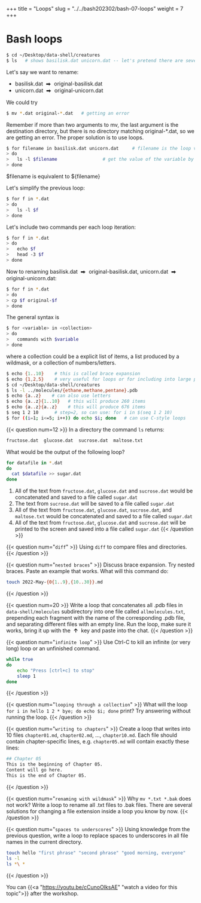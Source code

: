 +++
title = "Loops"
slug = "../../bash202302/bash-07-loops"
weight = 7
+++

# Bash loops

```sh
$ cd ~/Desktop/data-shell/creatures
$ ls   # shows basilisk.dat unicorn.dat -- let's pretend there are several hundred files here
```

Let's say we want to rename:
- basilisk.dat &nbsp;⮕&nbsp; original-basilisk.dat
- unicorn.dat &nbsp;⮕&nbsp; original-unicorn.dat

We could try

```sh
$ mv *.dat original-*.dat   # getting an error
```

Remember if more than two arguments to mv, the last argument is the destination directory, but there is
no directory matching original-*.dat, so we are getting an error. The proper solution is to use loops.

```sh
$ for filename in basilisk.dat unicorn.dat     # filename is the loop variable here
> do
>   ls -l $filename                 # get the value of the variable by placing $ in front of it
> done
```

$filename is equivalent to ${filename}

Let's simplify the previous loop:
```sh
$ for f in *.dat
> do
>   ls -l $f
> done
```

Let's include two commands per each loop iteration:
```sh
$ for f in *.dat
> do
>   echo $f
>   head -3 $f
> done
```

Now to renaming basilisk.dat &nbsp;⮕&nbsp; original-basilisk.dat, unicorn.dat &nbsp;⮕&nbsp; original-unicorn.dat:
```sh
$ for f in *.dat
> do
> cp $f original-$f
> done
```

The general syntax is

```sh
$ for <variable> in <collection>
> do
>   commands with $variable
> done
```

where a collection could be a explicit list of items, a list produced by a wildmask, or a collection of
numbers/letters.

```sh
$ echo {1..10}    # this is called brace expansion
$ echo {1,2,5}    # very useful for loops or for including into large paths with multiple items, e.g.
$ cd ~/Desktop/data-shell/creatures
$ ls -l ../molecules/{ethane,methane,pentane}.pdb
$ echo {a..z}    # can also use letters
$ echo {a..z}{1..10}   # this will produce 260 items
$ echo {a..z}{a..z}    # this will produce 676 items
$ seq 1 2 10      # step=2, so can use: for i in $(seq 1 2 10)
$ for ((i=1; i<=5; i++)) do echo $i; done   # can use C-style loops
```

{{< question num=12 >}}
In a directory the command `ls` returns:
```sh
fructose.dat  glucose.dat  sucrose.dat  maltose.txt
```
What would be the output of the following loop?
```sh
for datafile in *.dat
do
  cat $datafile >> sugar.dat
done
```
1. All of the text from `fructose.dat`, `glucose.dat` and `sucrose.dat` would be concatenated and saved to a
   file called `sugar.dat`
2. The text from `sucrose.dat` will be saved to a file called `sugar.dat`
3. All of the text from `fructose.dat`, `glucose.dat`, `sucrose.dat`, and `maltose.txt` would be concatenated
   and saved to a file called `sugar.dat`
4. All of the text from `fructose.dat`, `glucose.dat` and `sucrose.dat` will be printed to the screen and
   saved into a file called `sugar.dat`
{{< /question >}}

{{< question num="`diff`" >}}
Using `diff` to compare files and directories.
{{< /question >}}

{{< question num="`nested braces`" >}}
Discuss brace expansion. Try nested braces. Paste an example that works.
What will this command do:
```sh
touch 2022-May-{0{1..9},{10..30}}.md
```
{{< /question >}}

{{< question num=20 >}}
Write a loop that concatenates all .pdb files in `data-shell/molecules` subdirectory into one file called
`allmolecules.txt`, prepending each fragment with the name of the corresponding .pdb file, and separating different
files with an empty line. Run the loop, make sure it works, bring it up with the &nbsp;**↑**&nbsp; key and paste into the
chat.
{{< /question >}}

{{< question num="`infinite loop`" >}}
Use Ctrl-C to kill an infinite (or very long) loop or an unfinished command.
```sh
while true
do
    echo "Press [ctrl+c] to stop"
	sleep 1
done
```
{{< /question >}}

{{< question num="`looping through a collection`" >}}
What will the loop `for i in hello 1 2 * bye; do echo $i; done` print? Try answering without running the loop.
{{< /question >}}

{{< question num="`writing to chapters`" >}}
Create a loop that writes into 10 files `chapter01.md`, `chapter02.md`, ..., `chapter10.md`. Each file should contain
chapter-specific lines, e.g. `chapter05.md` will contain exactly these lines:
```sh
## Chapter 05
This is the beginning of Chapter 05.
Content will go here.
This is the end of Chapter 05.
```
{{< /question >}}

{{< question num="`renaming with wildmask`" >}}
Why `mv *.txt *.bak` does not work? Write a loop to rename all .txt files to .bak files. There are several solutions for
changing a file extension inside a loop you know by now.
{{< /question >}}

{{< question num="`spaces to underscores`" >}}
Using knowledge from the previous question, write a loop to replace spaces to underscores in all file names in the
current directory.
```sh
touch hello "first phrase" "second phrase" "good morning, everyone"
ls -l
ls *\ *
```
{{< /question >}}

<!-- 07-loops.mkv -->
<!-- {{< yt cCunoOIksAE 63 >}} -->
You can {{<a "https://youtu.be/cCunoOIksAE" "watch a video for this topic">}} after the workshop.
